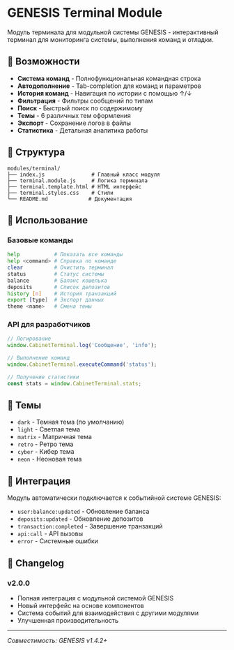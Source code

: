 # GENESIS Terminal Module

Модуль терминала для модульной системы GENESIS - интерактивный терминал для мониторинга системы, выполнения команд и отладки.

## 🚀 Возможности

- **Система команд** - Полнофункциональная командная строка
- **Автодополнение** - Tab-completion для команд и параметров
- **История команд** - Навигация по истории с помощью ↑/↓
- **Фильтрация** - Фильтры сообщений по типам
- **Поиск** - Быстрый поиск по содержимому
- **Темы** - 6 различных тем оформления
- **Экспорт** - Сохранение логов в файлы
- **Статистика** - Детальная аналитика работы

## 📁 Структура

```
modules/terminal/
├── index.js               # Главный класс модуля
├── terminal.module.js     # Логика терминала
├── terminal.template.html # HTML интерфейс
├── terminal.styles.css    # Стили
└── README.md             # Документация
```

## 🔧 Использование

### Базовые команды

```bash
help           # Показать все команды
help <command> # Справка по команде
clear          # Очистить терминал
status         # Статус системы
balance        # Баланс кошелька
deposits       # Список депозитов
history [n]    # История транзакций
export [type]  # Экспорт данных
theme <name>   # Смена темы
```

### API для разработчиков

```javascript
// Логирование
window.CabinetTerminal.log('Сообщение', 'info');

// Выполнение команд
window.CabinetTerminal.executeCommand('status');

// Получение статистики
const stats = window.CabinetTerminal.stats;
```

## 🎨 Темы

- `dark` - Темная тема (по умолчанию)
- `light` - Светлая тема
- `matrix` - Матричная тема
- `retro` - Ретро тема
- `cyber` - Кибер тема  
- `neon` - Неоновая тема

## 🔌 Интеграция

Модуль автоматически подключается к событийной системе GENESIS:

- `user:balance:updated` - Обновление баланса
- `deposits:updated` - Обновление депозитов  
- `transaction:completed` - Завершение транзакций
- `api:call` - API вызовы
- `error` - Системные ошибки

## 📝 Changelog

### v2.0.0
- Полная интеграция с модульной системой GENESIS
- Новый интерфейс на основе компонентов
- Система событий для взаимодействия с другими модулями
- Улучшенная производительность

---

*Совместимость: GENESIS v1.4.2+*
